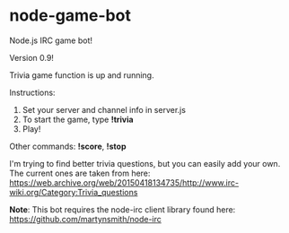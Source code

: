 # node-game-bot
Node.js IRC game bot!

Version 0.9!

Trivia game function is up and running.

Instructions:
1. Set your server and channel info in server.js
2. To start the game, type **!trivia**
3. Play!

Other commands: **!score**, **!stop**

I'm trying to find better trivia questions, but you can easily add your own. The current ones are taken from here: https://web.archive.org/web/20150418134735/http://www.irc-wiki.org/Category:Trivia_questions

**Note**: This bot requires the node-irc client library found here: https://github.com/martynsmith/node-irc
